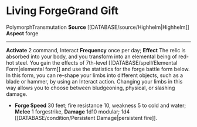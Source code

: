 ﻿---
id: '115'
item_category: Relics
name: Living Forge
rarity: Common
school: Transmutation
source: '[[DATABASE/source/Highhelm|Highhelm]]'
trait:
- '[[DATABASE/trait/Polymorph|Polymorph]]'
- '[[DATABASE/trait/Transmutation|Transmutation]]'
type: Relic Grand Gift

---
# Living Forge<span class="item-type">Grand Gift</span>

<span class="item-trait">Polymorph</span><span class="item-trait">Transmutation</span>
**Source** [[DATABASE/source/Highhelm|Highhelm]]
**Aspect** forge

---
**Activate** <span class="action-icon">2</span> command, Interact **Frequency** once per day; **Effect** The relic is absorbed into your body, and you transform into an elemental being of red-hot steel. You gain the effects of 7th-level [[DATABASE/spell/Elemental Form|elemental form]] and use the statistics for the forge battle form below. In this form, you can re-shape your limbs into different objects, such as a blade or hammer, by using an Interact action. Changing your limbs in this way allows you to choose between bludgeoning, physical, or slashing damage.

* **Forge Speed** 30 feet; fire resistance 10, weakness 5 to cold and water; **Melee** <span class="action-icon">1</span> forgestrike, **Damage** 1d10 modular; 1d4 [[DATABASE/condition/Persistent Damage|persistent fire]].